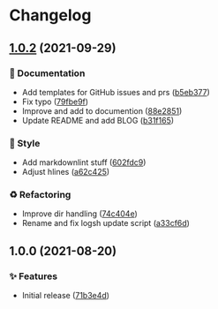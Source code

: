 # Changelog

## [1.0.2](https://github.com/trallnag/logsh/compare/v1.0.1...1.0.2) (2021-09-29)


### 📝 Documentation

* Add templates for GitHub issues and prs ([b5eb377](https://github.com/trallnag/logsh/commit/b5eb377dab55609d085d65894e4c3263827c5172))
* Fix typo ([79fbe9f](https://github.com/trallnag/logsh/commit/79fbe9f8721366fa82260963df4dea41c8a42376))
* Improve and add to documention ([88e2851](https://github.com/trallnag/logsh/commit/88e28516625908315c46416b12a060168af1722c))
* Update README and add BLOG ([b31f165](https://github.com/trallnag/logsh/commit/b31f165a2478933f9221e47845447a441d2450c3))


### 🎨 Style

* Add markdownlint stuff ([602fdc9](https://github.com/trallnag/logsh/commit/602fdc96bf27e93c9479732568b887ac5db99010))
* Adjust hlines ([a62c425](https://github.com/trallnag/logsh/commit/a62c4250aff51e2ba89df30d47e324795e87d4dc))


### ♻️ Refactoring

* Improve dir handling ([74c404e](https://github.com/trallnag/logsh/commit/74c404e9963af1c9e4e4ace52676b36e7e3b3db5))
* Rename and fix logsh update script ([a33cf6d](https://github.com/trallnag/logsh/commit/a33cf6dcd1d59e3086b441bff7f9b667cd86eb21))

## 1.0.0 (2021-08-20)


### ✨ Features

* Initial release ([71b3e4d](https://github.com/trallnag/logsh/commit/71b3e4d4b0b62d04ac1b02090ac3bb4c5bce4b48))
